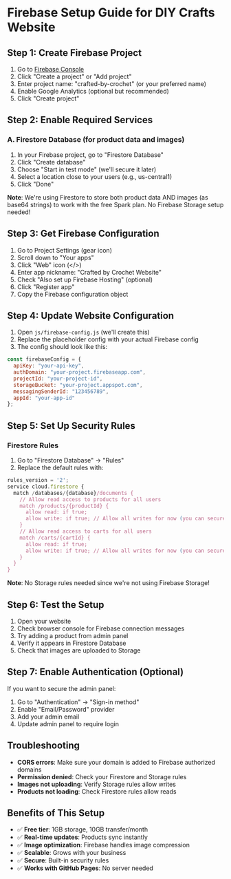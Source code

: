 # Firebase Setup Guide for DIY Crafts Website

## Step 1: Create Firebase Project
1. Go to [Firebase Console](https://console.firebase.google.com/)
2. Click "Create a project" or "Add project"
3. Enter project name: "crafted-by-crochet" (or your preferred name)
4. Enable Google Analytics (optional but recommended)
5. Click "Create project"

## Step 2: Enable Required Services

### A. Firestore Database (for product data and images)
1. In your Firebase project, go to "Firestore Database"
2. Click "Create database"
3. Choose "Start in test mode" (we'll secure it later)
4. Select a location close to your users (e.g., us-central1)
5. Click "Done"

**Note**: We're using Firestore to store both product data AND images (as base64 strings) to work with the free Spark plan. No Firebase Storage setup needed!

## Step 3: Get Firebase Configuration
1. Go to Project Settings (gear icon)
2. Scroll down to "Your apps"
3. Click "Web" icon (</>)
4. Enter app nickname: "Crafted by Crochet Website"
5. Check "Also set up Firebase Hosting" (optional)
6. Click "Register app"
7. Copy the Firebase configuration object

## Step 4: Update Website Configuration
1. Open `js/firebase-config.js` (we'll create this)
2. Replace the placeholder config with your actual Firebase config
3. The config should look like this:

```javascript
const firebaseConfig = {
  apiKey: "your-api-key",
  authDomain: "your-project.firebaseapp.com",
  projectId: "your-project-id",
  storageBucket: "your-project.appspot.com",
  messagingSenderId: "123456789",
  appId: "your-app-id"
};
```

## Step 5: Set Up Security Rules

### Firestore Rules
1. Go to "Firestore Database" → "Rules"
2. Replace the default rules with:

```javascript
rules_version = '2';
service cloud.firestore {
  match /databases/{database}/documents {
    // Allow read access to products for all users
    match /products/{productId} {
      allow read: if true;
      allow write: if true; // Allow all writes for now (you can secure this later)
    }
    // Allow read access to carts for all users
    match /carts/{cartId} {
      allow read: if true;
      allow write: if true; // Allow all writes for now (you can secure this later)
    }
  }
}
```

**Note**: No Storage rules needed since we're not using Firebase Storage!

## Step 6: Test the Setup
1. Open your website
2. Check browser console for Firebase connection messages
3. Try adding a product from admin panel
4. Verify it appears in Firestore Database
5. Check that images are uploaded to Storage

## Step 7: Enable Authentication (Optional)
If you want to secure the admin panel:

1. Go to "Authentication" → "Sign-in method"
2. Enable "Email/Password" provider
3. Add your admin email
4. Update admin panel to require login

## Troubleshooting
- **CORS errors**: Make sure your domain is added to Firebase authorized domains
- **Permission denied**: Check your Firestore and Storage rules
- **Images not uploading**: Verify Storage rules allow writes
- **Products not loading**: Check Firestore rules allow reads

## Benefits of This Setup
- ✅ **Free tier**: 1GB storage, 10GB transfer/month
- ✅ **Real-time updates**: Products sync instantly
- ✅ **Image optimization**: Firebase handles image compression
- ✅ **Scalable**: Grows with your business
- ✅ **Secure**: Built-in security rules
- ✅ **Works with GitHub Pages**: No server needed
